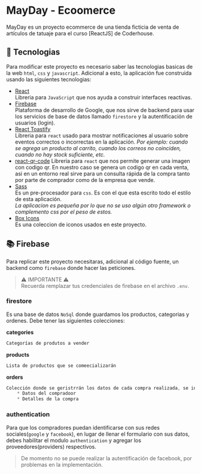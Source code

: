 # MayDay - Ecoomerce
MayDay es un proyecto ecommerce de una tienda ficticia de venta de artículos de tatuaje para el curso [ReactJS] de Coderhouse.

## :nut_and_bolt: Tecnologias
Para modificar este proyecto es necesario saber las tecnologias basicas de la web `html`, `css` y `javascript`. Adicional a esto, la aplicación fue construida usando las siguientes tecnologias:

* [React](https://reactjs.org/) \
Libreria para `JavaScript` que nos ayuda a construir interfaces reactivas.
* [Firebase](https://firebase.google.com/) \
Plataforma de desarrollo de Google, que nos sirve de backend para usar los servicios de base de datos llamado `firestore` y la autentificación de usuarios (login).
* [React Toastify](https://fkhadra.github.io/react-toastify/how-to-style/) \
Libreria para `react` usado para mostrar notificaciones al usuario sobre eventos correctos o incorrectas en la aplicación. *Por ejemplo: cuando se agrega un producto al carrito, cuando los correos no coinciden, cuando no hay stock suficiente, etc.*
* [react-qr-code](https://rosskhanas.github.io/react-qr-code/)
Libreria para `react` que nos permite generar una imagen con codigo qr. En nuestro caso se genera un codigo qr en cada venta, asi en un entorno real sirve para un consulta rápida de la compra tanto por parte de comprador como de la empresa que vende.
* [Sass](https://sass-lang.com/) \
Es un pre-procesador para `css`. Es con el que esta escrito todo el estilo de esta aplicación.\
*La aplicacion es pequeña por lo que no se uso algún otro framework o complemento css por el peso de estos.*
* [Box Icons](https://boxicons.com/)\
Es una coleccion de iconos usados en este proyecto.

## :books: Firebase
Para replicar este proyecto necesitaras, adicional al código fuente, un backend como `firebase` donde hacer las peticiones.

> :warning: IMPORTANTE :warning:\
> Recuerda remplazar tus credenciales de firebase en el archivo `.env`.

### firestore
Es una base de datos `NoSql` donde guardamos los productos, categorias y ordenes. Debe tener las siguientes colecciones:

**categories**
```javascript
Categorías de produtos a vender
```

**products**
```javascript
Lista de productos que se comeecializarán
```

**orders**
```javascript
Colección donde se geristrrán los datos de cada compra realizada, se incluyen
    * Datos del compradoor
    * Detalles de la compra
```

### authentication
Para que los compradores puedan identificarse con sus redes sociales(`google` y `facebook`), en lugar de llenar el formulario con sus datos, debes habilitar el modulo `authentication` y agregar los proveedores(providers) respectivos.

> De momento no se puede realizar la autentificación de facebook, por problemas en la implementación.
